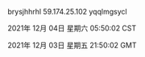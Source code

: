 brysjhhrhl 59.174.25.102 yqqlmgsycl

2021年 12月 04日 星期六 05:50:02 CST

2021年 12月 03日 星期五 21:50:02 GMT
